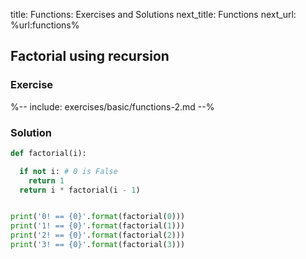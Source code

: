 title: Functions: Exercises and Solutions
next_title: Functions
next_url: %url:functions%


## Factorial using recursion

### Exercise

%-- include: exercises/basic/functions-2.md --%


### Solution

```python
def factorial(i):

  if not i: # 0 is False
    return 1
  return i * factorial(i - 1)


print('0! == {0}'.format(factorial(0)))
print('1! == {0}'.format(factorial(1)))
print('2! == {0}'.format(factorial(2)))
print('3! == {0}'.format(factorial(3)))
```
